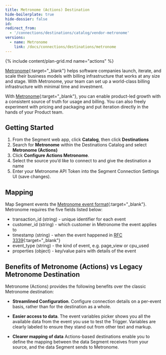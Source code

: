 ```yaml
---
title: Metronome (Actions) Destination
hide-boilerplate: true
hide-dossier: false
id: 
redirect_from:
  - '/connections/destinations/catalog/vendor-metronome'
versions:
  - name: Metronome
    link: /docs/connections/destinations/metronome
---
```

{% include content/plan-grid.md name="actions" %}

[Metronome](https://www.metronome.com){:target="_blank"} helps software companies launch, iterate, and scale their business models with billing infrastructure that works at any size and stage. With Metronome, your team can set up a world-class billing infrastructure with minimal time and investment.

With [Metronome](https://www.metronome.com){:target="_blank"}, you can enable product-led growth with a consistent source of truth for usage and billing. You can also freely experiment with pricing and packaging and put iteration directly in the hands of your Product team.

## Getting Started

1. From the Segment web app, click **Catalog**, then click **Destinations** 
2. Search for **Metronome** within the Destinations Catalog and select **Metronome (Actions)**
3. Click **Configure Actions Metronome**.
4. Select the source you’d like to connect to and give the destination a name
5. Enter your Metronome API Token into the Segment Connection Settings UI (save changes).

## Mapping

Map Segment events  the [Metronome event format](https://docs.metronome.com/getting-usage-data-into-metronome/overview/){:target="_blank"}. Metronome requires the five fields listed below: 

* transaction_id (string) - unique identifier for each event
* customer_id  (string) - which customer in Metronome the event applies to
* timestamp (string) - when the event happened in [RFC 3339](https://www.ietf.org/rfc/rfc3339.txt){:target="_blank"}
* event_type (string) - the kind of event, e.g. page_view or cpu_used
* properties (object) - key/value pairs with details of the event


## Benefits of Metronome (Actions) vs Legacy Metronome Destination 
Metronome (Actions) provides the following benefits over the classic Metronome destination:

- **Streamlined Configuration**. Configure connection details on a per-event basis, rather than for the destination as a whole. 

- **Easier access to data**. The event variables picker shows you all the available data from the event you use to test the Trigger. Variables are clearly labeled to ensure they stand out from other text and markup.

- **Clearer mapping of data** Actions-based destinations enable you to define the mapping between the data Segment receives from your source, and the data Segment sends to Metronome.